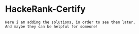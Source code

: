 # HackeRank-Certify 
    Here i am adding the solutions, in order to see them later.
    And maybe they can be helpful for someone!